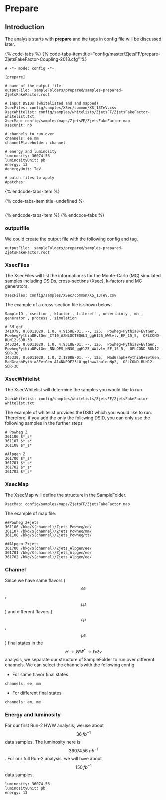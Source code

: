 # Prepare

## Introduction

The analysis starts with **prepare** and the tags in config file will be discussed later.

{% code-tabs %}
{% code-tabs-item title="config/master/ZjetsFF/prepare-ZjetsFakeFactor-Coupling-2018.cfg" %}
```text
# -*- mode: config -*-

[prepare]

# name of the output file
outputFile:  sampleFolders/prepared/samples-prepared-ZjetsFakeFactor.root

# input DSIDs (whitelisted and and mapped)
XsecFiles: config/samples/XSec/common/XS_13TeV.csv
XsecWhitelist: config/samples/whitelists/ZjetsFF/ZjetsFakeFactor-whitelist.txt
XsecMap: config/samples/maps/ZjetsFF/ZjetsFakeFactor.map
XsecUnit: nb

# channels to run over
channels: ee,mm
channelPlaceholder: channel

# energy and luminosity
luminosity: 36074.56
luminosityUnit: pb
energy: 13
#energyUnit: TeV

# patch files to apply
#patches: 

```
{% endcode-tabs-item %}

{% code-tabs-item title=undefined %}
```

```
{% endcode-tabs-item %}
{% endcode-tabs %}

### outputfile

We could create the output file with the following config and tag. 

```text
outputFile:  sampleFolders/prepared/samples-prepared-ZjetsFakeFactor.root
```

### XsecFiles

The XsecFiles will list the informationss for the Monte-Carlo \(MC\) simulated samples including DSIDs, cross-sections \(Xsec\), k-factors and MC generators. 

```text
XsecFiles: config/samples/XSec/common/XS_13TeV.csv
```

The example of a cross-section file is shown below:

```text
SampleID , xsection , kfactor , filtereff , uncertainty , mh , generator , process , simulation

# SM ggf
341079, 0.0011020, 1.0, 4.9150E-01, --, 125,  Powheg+Pythia8+EvtGen, PowhegPythia8EvtGen_CT10_AZNLOCTEQ6L1_ggH125_WWlvlv_EF_15_5,  OFLCOND-RUN12-SDR-30
345324, 0.0011020, 1.0, 4.9318E-01, --, 125,  Powheg+Pythia8+EvtGen, PowhegPythia8EvtGen_NNLOPS_NN30_ggH125_WWlvlv_EF_15_5,  OFLCOND-RUN12-SDR-30
345339, 0.0011020, 1.0, 2.1808E-01, --, 125,  MadGraph+Pythia8+EvtGen, MadGraphPythia8EvtGen_A14NNPDF23LO_ggfhwwlnulnuNp2,  OFLCOND-RUN12-SDR-30
```

### XsecWhitelist

The XsecWhitelist will determine the samples you would like to run. 

```text
XsecWhitelist: config/samples/whitelists/ZjetsFF/ZjetsFakeFactor-whitelist.txt
```

The example of whitelist provides the DSID which you would like to run. Therefore, if you add the only the following DSID, you can only use the following samples in the further steps. 

```text
# Powheg Z
361106 $*_s*
361107 $*_s*
361108 $*_s*

#Alpgen Z
361700 $*_s*
361701 $*_s*
361702 $*_s*
361703 $*_s*
```

### XsecMap

The XsecMap will define the structure in the SampleFolder. 

```text
XsecMap: config/samples/maps/ZjetsFF/ZjetsFakeFactor.map
```

The example of map file:

```text
##Powheg Z+jets
361106 /bkg/$(channel)/Zjets_Powheg/ee/
361107 /bkg/$(channel)/Zjets_Powheg/mm/
361108 /bkg/$(channel)/Zjets_Powheg/tt/

##Alpgen Z+jets
361700 /bkg/$(channel)/Zjets_Alpgen/ee/
361701 /bkg/$(channel)/Zjets_Alpgen/ee/
361702 /bkg/$(channel)/Zjets_Alpgen/ee/
```

### Channel

Since we have same flavors \($$ee$$ , $$\mu\mu$$\) and different flavors \($$e\mu$$ , $$\mu e$$\) final states in the $$H\rightarrow WW^*\rightarrow\ell\nu\ell\nu$$ analysis, we separate our structure of SampleFolder to run over different channels. We can select the channels with the following config:

* For same flavor final states

```text
channels: ee, mm
```

* For different final states

```text
channels: em, me
```

### Energy and luminosity

For our first Run-2 HWW analysis, we use about $$\textrm{36 }fb^{-1}$$ data samples. The luminosity here is $$\textrm{36074.56 } nb^{-1}$$. For our full Run-2 analysis, we will have about $$\textrm{150 }fb^{-1}$$data samples.

```text
luminosity: 36074.56
luminosityUnit: pb
energy: 13
```

